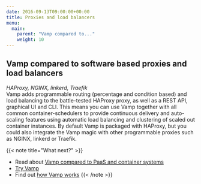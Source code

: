 ```yaml
---
date: 2016-09-13T09:00:00+00:00
title: Proxies and load balancers
menu:
  main:
    parent: "Vamp compared to..."
    weight: 10
---
```


## Vamp compared to software based proxies and load balancers
_HAProxy, NGINX, linkerd, Traefik_   
Vamp adds programmable routing (percentage and condition based) and load balancing to the battle-tested HAProxy proxy, as well as a REST API, graphical UI and CLI.  This means you can use Vamp together with all common container-schedulers to provide continuous delivery and auto-scaling features using automatic load balancing and clustering of scaled out container instances. By default Vamp is packaged with HAProxy, but you could also integrate the Vamp magic with other programmable proxies such as NGINX, linkerd or Traefik.

{{< note title="What next?" >}}
* Read about [Vamp compared to PaaS and container systems](/product/vamp-compared-to/paas-and-container-systems/)
* [Try Vamp](/documentation/installation/hello-world)
* Find out [how Vamp works](/documentation/how-vamp-works/architecture-and-components)
{{< /note >}}

